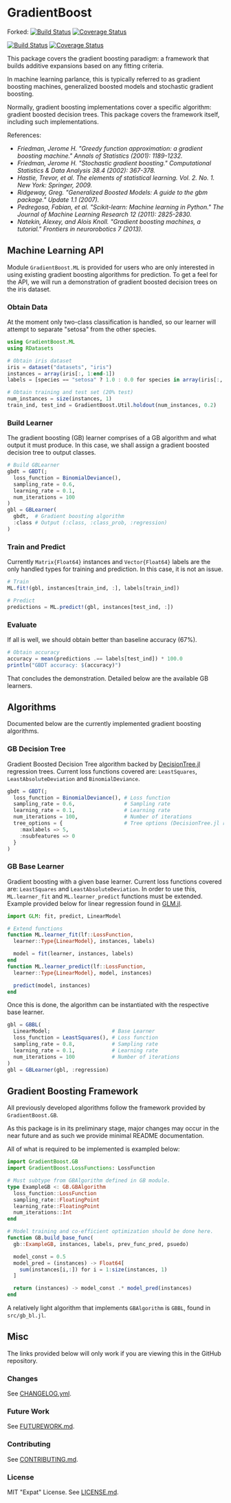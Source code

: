 # GradientBoost

Forked: [![Build Status](https://travis-ci.org/szcf-weiya/GradientBoost.jl.svg?branch=master)](https://travis-ci.org/szcf-weiya/GradientBoost.jl)
[![Coverage Status](https://coveralls.io/repos/szcf-weiya/GradientBoost.jl/badge.png?branch=master)](https://coveralls.io/r/szcf-weiya/GradientBoost.jl?branch=master)


[![Build Status](https://travis-ci.org/svs14/GradientBoost.jl.svg?branch=master)](https://travis-ci.org/svs14/GradientBoost.jl)
[![Coverage Status](https://coveralls.io/repos/svs14/GradientBoost.jl/badge.png?branch=master)](https://coveralls.io/r/svs14/GradientBoost.jl?branch=master)

This package covers the gradient boosting paradigm: a framework that builds
additive expansions based on any fitting criteria.

In machine learning parlance, this is typically referred to as
gradient boosting machines, generalized boosted models and stochastic gradient
boosting.

Normally, gradient boosting implementations cover a specific algorithm: gradient
boosted decision trees. This package covers the framework itself, including such
implementations.

References:

- <cite> Friedman, Jerome H. "Greedy function approximation: a gradient boosting
machine." Annals of Statistics (2001): 1189-1232. </cite>
- <cite> Friedman, Jerome H. "Stochastic gradient boosting."
Computational Statistics & Data Analysis 38.4 (2002): 367-378. </cite>
- <cite> Hastie, Trevor, et al. The elements of statistical learning.
Vol. 2. No. 1. New York: Springer, 2009. </cite>
- <cite> Ridgeway, Greg. "Generalized Boosted Models: A guide to the gbm package."
Update 1.1 (2007). </cite>
- <cite> Pedregosa, Fabian, et al. "Scikit-learn: Machine learning in Python."
The Journal of Machine Learning Research 12 (2011): 2825-2830. </cite>
- <cite> Natekin, Alexey, and Alois Knoll.
"Gradient boosting machines, a tutorial."
Frontiers in neurorobotics 7 (2013). </cite>

## Machine Learning API

Module `GradientBoost.ML` is provided for users who are only interested in
using existing gradient boosting algorithms for prediction.
To get a feel for the API,
we will run a demonstration
of gradient boosted decision trees on the iris dataset.

### Obtain Data

At the moment only two-class classification is handled,
so our learner will attempt to separate "setosa" from the other species.
```julia
using GradientBoost.ML
using RDatasets

# Obtain iris dataset
iris = dataset("datasets", "iris")
instances = array(iris[:, 1:end-1])
labels = [species == "setosa" ? 1.0 : 0.0 for species in array(iris[:, end])]

# Obtain training and test set (20% test)
num_instances = size(instances, 1)
train_ind, test_ind = GradientBoost.Util.holdout(num_instances, 0.2)
```

### Build Learner

The gradient boosting (GB) learner comprises of a GB algorithm
and what output it must produce.
In this case, we shall assign a gradient boosted decision tree to output classes.
```julia
# Build GBLearner
gbdt = GBDT(;
  loss_function = BinomialDeviance(),
  sampling_rate = 0.6,
  learning_rate = 0.1,
  num_iterations = 100
)
gbl = GBLearner(
  gbdt,  # Gradient boosting algorithm
  :class # Output (:class, :class_prob, :regression)
)
```

### Train and Predict

Currently `Matrix{Float64}` instances and `Vector{Float64}` labels are
the only handled types for training and prediction.
In this case, it is not an issue.

```julia
# Train
ML.fit!(gbl, instances[train_ind, :], labels[train_ind])

# Predict
predictions = ML.predict!(gbl, instances[test_ind, :])
```

### Evaluate

If all is well, we should obtain better than baseline accuracy (67%).
```julia
# Obtain accuracy
accuracy = mean(predictions .== labels[test_ind]) * 100.0
println("GBDT accuracy: $(accuracy)")
```

That concludes the demonstration. Detailed below are the available GB learners.

## Algorithms

Documented below are the currently implemented gradient boosting algorithms.

### GB Decision Tree

Gradient Boosted Decision Tree algorithm backed by
[DecisionTree.jl](https://github.com/bensadeghi/DecisionTree.jl#regression-example)
regression trees.
Current loss functions covered are:
`LeastSquares`, `LeastAbsoluteDeviation` and `BinomialDeviance`.

```julia
gbdt = GBDT(;
  loss_function = BinomialDeviance(), # Loss function
  sampling_rate = 0.6,                # Sampling rate
  learning_rate = 0.1,                # Learning rate
  num_iterations = 100,               # Number of iterations
  tree_options = {                    # Tree options (DecisionTree.jl regressor)
    :maxlabels => 5,
    :nsubfeatures => 0
  }
)
```

### GB Base Learner

Gradient boosting with a given base learner.
Current loss functions covered are: `LeastSquares` and `LeastAbsoluteDeviation`.
In order to use this,
`ML.learner_fit` and `ML.learner_predict` functions must be extended.
Example provided below for linear regression found in
[GLM.jl](https://github.com/JuliaStats/GLM.jl).
```julia
import GLM: fit, predict, LinearModel

# Extend functions
function ML.learner_fit(lf::LossFunction,
  learner::Type{LinearModel}, instances, labels)

  model = fit(learner, instances, labels)
end
function ML.learner_predict(lf::LossFunction,
  learner::Type{LinearModel}, model, instances)

  predict(model, instances)
end
```

Once this is done,
the algorithm can be instantiated with the respective base learner.
```julia
gbl = GBBL(
  LinearModel;                    # Base Learner
  loss_function = LeastSquares(), # Loss function
  sampling_rate = 0.8,            # Sampling rate
  learning_rate = 0.1,            # Learning rate
  num_iterations = 100            # Number of iterations
)
gbl = GBLearner(gbl, :regression)
```

## Gradient Boosting Framework

All previously developed algorithms follow the framework
provided by `GradientBoost.GB`.

As this package is in its preliminary stage,
major changes may occur in the near future and as such
we provide minimal README documentation.

All of what is required to be implemented is exampled below:
```julia
import GradientBoost.GB
import GradientBoost.LossFunctions: LossFunction

# Must subtype from GBAlgorithm defined in GB module.
type ExampleGB <: GB.GBAlgorithm
  loss_function::LossFunction
  sampling_rate::FloatingPoint
  learning_rate::FloatingPoint
  num_iterations::Int
end

# Model training and co-efficient optimization should be done here.
function GB.build_base_func(
  gb::ExampleGB, instances, labels, prev_func_pred, psuedo)

  model_const = 0.5
  model_pred = (instances) -> Float64[
    sum(instances[i,:]) for i = 1:size(instances, 1)
  ]

  return (instances) -> model_const .* model_pred(instances)
end
```

A relatively light algorithm
that implements `GBAlgorithm` is `GBBL`, found in `src/gb_bl.jl`.

## Misc

The links provided below will only work if you are viewing this in the GitHub repository.

### Changes

See [CHANGELOG.yml](CHANGELOG.yml).

### Future Work

See [FUTUREWORK.md](FUTUREWORK.md).

### Contributing

See [CONTRIBUTING.md](CONTRIBUTING.md).

### License

MIT "Expat" License. See [LICENSE.md](LICENSE.md).

